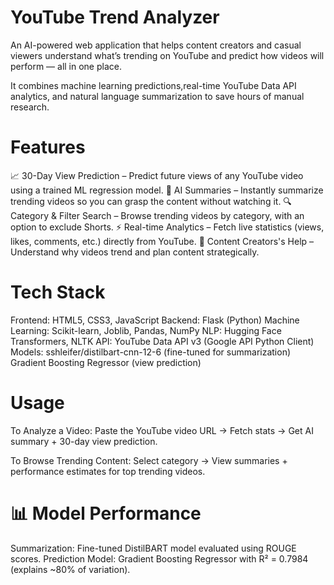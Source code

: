 # YouTube Trend Analyzer
An AI-powered web application that helps content creators and casual viewers understand what’s trending on YouTube and predict how videos will perform — all in one place.

It combines machine learning predictions,real-time YouTube Data API analytics, and natural language summarization to save hours of manual research.

# Features
📈 30-Day View Prediction – Predict future views of any YouTube video using a trained ML regression model.
📰 AI Summaries – Instantly summarize trending videos so you can grasp the content without watching it.
🔍 Category & Filter Search – Browse trending videos by category, with an option to exclude Shorts.
⚡ Real-time Analytics – Fetch live statistics (views, likes, comments, etc.) directly from YouTube.
🎯 Content Creators's Help – Understand why videos trend and plan content strategically.

# Tech Stack
Frontend: HTML5, CSS3, JavaScript
Backend: Flask (Python)
Machine Learning: Scikit-learn, Joblib, Pandas, NumPy
NLP: Hugging Face Transformers, NLTK
API: YouTube Data API v3 (Google API Python Client)
Models:
sshleifer/distilbart-cnn-12-6 (fine-tuned for summarization)
Gradient Boosting Regressor (view prediction)

# Usage
To Analyze a Video:
Paste the YouTube video URL → Fetch stats → Get AI summary + 30-day view prediction.

To Browse Trending Content:
Select category → View summaries + performance estimates for top trending videos.


# 📊 Model Performance
Summarization: Fine-tuned DistilBART model evaluated using ROUGE scores.
Prediction Model: Gradient Boosting Regressor with R² = 0.7984 (explains ~80% of variation).
